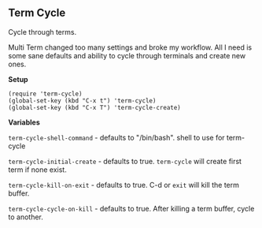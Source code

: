 ## Term Cycle

Cycle through terms.

Multi Term changed too many settings and broke my workflow. All I need is some
sane defaults and ability to cycle through terminals and create new ones.

__Setup__

```
(require 'term-cycle)
(global-set-key (kbd "C-x t") 'term-cycle)
(global-set-key (kbd "C-x T") 'term-cycle-create)
```

__Variables__

`term-cycle-shell-command` - defaults to "/bin/bash". shell to use for term-cycle

`term-cycle-initial-create` - defaults to true. `term-cycle` will create first term if none exist.

`term-cycle-kill-on-exit` - defaults to true. C-d or `exit` will kill the term buffer.

`term-cycle-cycle-on-kill` - defaults to true. After killing a term buffer, cycle to another.